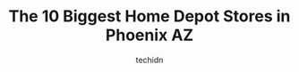 ---
layout: ampstory
image: https://i0.wp.com/www.depkes.org/wp-content/uploads/2023/06/home-depot-0-in-phoenix-az-1685965243.jpeg?resize=640,853
author: techidn
featured: false
description: Discover the impressive array of Home Depot options in Phoenix AZ, where you can find 10 of the largest Home Depot establishments in the area. From renowned classics to hidden gems, Phoenix 
title: The 10 Biggest Home Depot Stores in Phoenix AZ
cover:
   title: The 10 Biggest Home Depot Stores in Phoenix AZ
   subtitle: Rickpate
   background: https://www.depkes.org/wp-content/uploads/2023/06/home-depot-0-in-phoenix-az-1685965243.jpeg

pages: 
 - layout: thirds
   top: <h1>#1 The Home Depot</h1>
   bottom: "<p>You can always count on The Home Depot for all your Home Improvement needs! This location has everything other locations have. The aisles were well organized and stocked.</p>"
   background: https://www.depkes.org/wp-content/uploads/2023/06/home-depot-1-in-phoenix-az-1685965244.jpeg
   backgroundblur: true
 - layout: thirds
   top: <h1>#2 The Home Depot</h1>
   bottom: "<p>3609 E Thomas Rd, Phoenix, AZ 85018, United States</p>"
   background: https://www.depkes.org/wp-content/uploads/2023/06/home-depot-2-in-phoenix-az-1685965244.jpeg
   cta:
      link: https://www.depkes.org/blog/the-10-biggest-home-depot-stores-in-phoenix-az/
      text: The 10 Biggest Home Depot Stores in Phoenix AZ
 - layout: thirds
   top: <h1>#3 The Home Depot</h1>
   bottom: "<p>7333 W McDowell Rd, Phoenix, AZ 85035, United States</p>"
   background: https://www.depkes.org/wp-content/uploads/2023/06/home-depot-3-in-phoenix-az-1685965245.jpeg
   cta:
      link: https://www.depkes.org/blog/the-10-biggest-home-depot-stores-in-phoenix-az/
      text: The 10 Biggest Home Depot Stores in Phoenix AZ
 - layout: thirds
   top: <h1>#4 The Home Depot</h1>
   bottom: "<p>5902 W Peoria Ave, Glendale, AZ 85302, United States</p>"
   background: https://images.unsplash.com/photo-1509114397022-ed747cca3f65?ixlib=rb-4.0.3&ixid=MnwxMjA3fDB8MHxwaG90by1wYWdlfHx8fGVufDB8fHx8&auto=format&fit=crop&w=640&h=853&q=80
   cta:
      link: https://www.depkes.org/blog/the-10-biggest-home-depot-stores-in-phoenix-az/
      text: The 10 Biggest Home Depot Stores in Phoenix AZ
 - layout: thirds
   top: <h1>#5 The Home Depot</h1>
   bottom: "<p>2217 E Bell Rd, Phoenix, AZ 85022, United States</p>"
   background: https://images.unsplash.com/photo-1567360425618-1594206637d2?ixlib=rb-4.0.3&ixid=MnwxMjA3fDB8MHxwaG90by1wYWdlfHx8fGVufDB8fHx8&auto=format&fit=crop&w=640&h=853&q=80
   cta:
      link: https://www.depkes.org/blog/the-10-biggest-home-depot-stores-in-phoenix-az/
      text: The 10 Biggest Home Depot Stores in Phoenix AZ
 - layout: thirds
   top: <h1>#6 The Home Depot</h1>
   bottom: "<p>Home Depot, 9969 W Camelback Rd, Phoenix, AZ 85037, United States</p>"
   background: https://images.unsplash.com/photo-1515405295579-ba7b45403062?ixlib=rb-4.0.3&ixid=MnwxMjA3fDB8MHxwaG90by1wYWdlfHx8fGVufDB8fHx8&auto=format&fit=crop&w=640&h=853&q=80
   cta:
      link: https://www.depkes.org/blog/the-10-biggest-home-depot-stores-in-phoenix-az/
      text: The 10 Biggest Home Depot Stores in Phoenix AZ
 - layout: thirds
   top: <h1>#7 The Home Depot</h1>
   bottom: "<p>12434 N Cave Creek Rd, Phoenix, AZ 85022, United States</p>"
   background: https://images.unsplash.com/photo-1489694553447-4c9339da310d?ixlib=rb-4.0.3&ixid=MnwxMjA3fDB8MHxwaG90by1wYWdlfHx8fGVufDB8fHx8&auto=format&fit=crop&w=640&h=853&q=80
   cta:
      link: https://www.depkes.org/blog/the-10-biggest-home-depot-stores-in-phoenix-az/
      text: The 10 Biggest Home Depot Stores in Phoenix AZ
 - layout: thirds
   middle: Continue reading...
   background: https://images.unsplash.com/photo-1540457036297-448b6b99e91c?ixlib=rb-4.0.3&ixid=MnwxMjA3fDB8MHxwaG90by1wYWdlfHx8fGVufDB8fHx8&auto=format&fit=crop&w=640&h=853&q=80
   cta:
      link: https://www.depkes.org/blog/the-10-biggest-home-depot-stores-in-phoenix-az/
      text: The 10 Biggest Home Depot Stores in Phoenix AZ
      
---